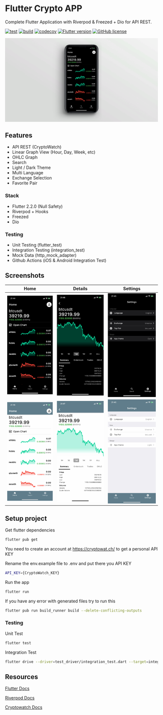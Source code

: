 
# Flutter Crypto APP
Complete Flutter Application with Riverpod & Freezed + Dio for API REST.

[![test](https://github.com/salvadordeveloper/flutter-crypto-app/actions/workflows/tests.yml/badge.svg)](https://github.com/salvadordeveloper/flutter-crypto-app/actions/workflows/tests.yml)
[![build](https://github.com/salvadordeveloper/flutter-crypto-app/actions/workflows/release.yml/badge.svg)](https://github.com/salvadordeveloper/flutter-crypto-app/actions/workflows/release.yml)
[![codecov](https://codecov.io/gh/salvadordeveloper/flutter-crypto-app/branch/main/graph/badge.svg?token=UYU0OB442S)](https://codecov.io/gh/salvadordeveloper/flutter-crypto-app)
[![Flutter version](https://img.shields.io/badge/flutter-2.2.0-blue?logo=flutter)](https://flutter.dev/docs/get-started/install)
[![GitHub license](https://img.shields.io/github/license/chinnonsantos/full_testing_flutter)](https://choosealicense.com/licenses/mit/)

<img src="screenshots/cover.png" > 

## Features 
- API REST (CryptoWatch)
- Linear Graph View (Hour, Day, Week, etc)
- OHLC Graph 
- Search 
- Light / Dark Theme
- Multi Language
- Exchange Selection
- Favorite Pair

### Stack
- Flutter 2.2.0 (Null Safety)
- Riverpod + Hooks
- Freezed
- Dio

### Testing
- Unit Testing (flutter_test)
- Integration Testing (integration_test)
- Mock Data (http_mock_adapter)
- Github Actions (iOS & Android Integration Test)

## Screenshots


| Home | Details | Settings |
|  --- |  ---    |   ---    |
|<img src="screenshots/1_dark.jpeg" width="250">|<img src="screenshots/2_dark.jpeg" width="250">|<img src="screenshots/4_dark.jpeg" width="250">|
|<img src="screenshots/1_light.jpeg" width="250">|<img src="screenshots/2_light.jpeg" width="250">|<img src="screenshots/4_light.jpeg" width="250">|
 
## Setup project


Get flutter dependencies
```bash
flutter pub get
```

You need to create an account at https://cryptowat.ch/ to get a personal API KEY

Rename the env.example file to .env and put there you API KEY
```bash
API_KEY={CryptoWatch_KEY}
```

Run the app
```bash
flutter run
```

If you have any error with generated files try to run this
```bash
flutter pub run build_runner build --delete-conflicting-outputs
```


### Testing

Unit Test
```bash
flutter test
```
Integration Test
```bash
flutter drive --driver=test_driver/integration_test.dart --target=integration_test/main_test.dart
```

## Resources
[Flutter Docs](https://flutter.dev/docs)

[Riverpod Docs](https://riverpod.dev/docs/getting_started/)

[Cryptowatch Docs](https://docs.cryptowat.ch/rest-api/)




